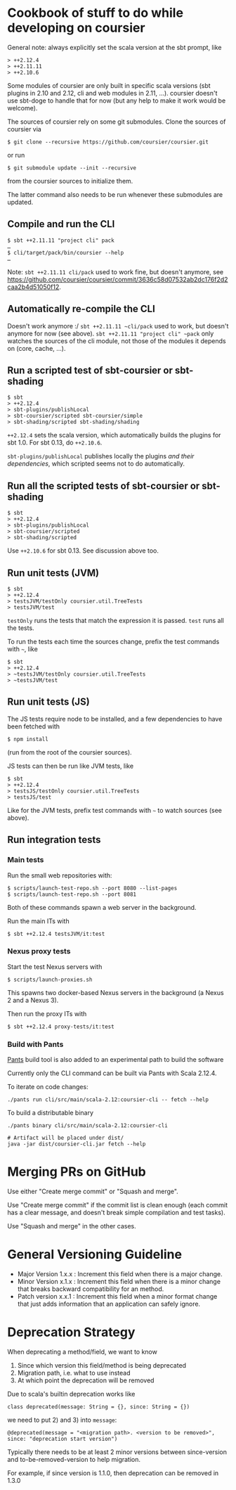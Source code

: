 # Cookbook of stuff to do while developing on coursier

General note: always explicitly set the scala version at the sbt prompt, like
```
> ++2.12.4
> ++2.11.11
> ++2.10.6
```

Some modules of coursier are only built in specific scala versions (sbt plugins in 2.10 and 2.12, cli and web modules in 2.11, …). coursier doesn't use sbt-doge
to handle that for now (but any help to make it work would be welcome).

The sources of coursier rely on some git submodules. Clone the sources of coursier via
```
$ git clone --recursive https://github.com/coursier/coursier.git
```
or run
```
$ git submodule update --init --recursive
```
from the coursier sources to initialize them.

The latter command also needs to be run whenever these submodules are updated.

## Compile and run the CLI

```
$ sbt ++2.11.11 "project cli" pack
…
$ cli/target/pack/bin/coursier --help
…
```

Note: `sbt ++2.11.11 cli/pack` used to work fine, but doesn't anymore, see
https://github.com/coursier/coursier/commit/3636c58d07532ab2dc176f2d2caa2b4d51050f12.

## Automatically re-compile the CLI

Doesn't work anymore :/ `sbt ++2.11.11 ~cli/pack` used to work, but doesn't
anymore for now (see above). `sbt ++2.11.11 "project cli" ~pack` only watches
the sources of the cli module, not those of the modules it depends on (core,
cache, …).

## Run a scripted test of sbt-coursier or sbt-shading

```
$ sbt
> ++2.12.4
> sbt-plugins/publishLocal
> sbt-coursier/scripted sbt-coursier/simple
> sbt-shading/scripted sbt-shading/shading
```

`++2.12.4` sets the scala version, which automatically builds the plugins for sbt 1.0. For sbt 0.13, do `++2.10.6`.

`sbt-plugins/publishLocal` publishes locally the plugins *and their dependencies*, which scripted seems not to do automatically.

## Run all the scripted tests of sbt-coursier or sbt-shading

```
$ sbt
> ++2.12.4
> sbt-plugins/publishLocal
> sbt-coursier/scripted
> sbt-shading/scripted
```

Use `++2.10.6` for sbt 0.13. See discussion above too.

## Run unit tests (JVM)

```
$ sbt
> ++2.12.4
> testsJVM/testOnly coursier.util.TreeTests
> testsJVM/test
```

`testOnly` runs the tests that match the expression it is passed.
`test` runs all the tests.

To run the tests each time the sources change, prefix the test commands with
`~`, like
```
$ sbt
> ++2.12.4
> ~testsJVM/testOnly coursier.util.TreeTests
> ~testsJVM/test
```

## Run unit tests (JS)

The JS tests require node to be installed, and a few dependencies to have been
fetched with
```
$ npm install
```
(run from the root of the coursier sources).

JS tests can then be run like JVM tests, like
```
$ sbt
> ++2.12.4
> testsJS/testOnly coursier.util.TreeTests
> testsJS/test
```

Like for the JVM tests, prefix test commands with `~` to watch sources (see above).

## Run integration tests

### Main tests

Run the small web repositories with:
```
$ scripts/launch-test-repo.sh --port 8080 --list-pages
$ scripts/launch-test-repo.sh --port 8081
```

Both of these commands spawn a web server in the background.

Run the main ITs with
```
$ sbt ++2.12.4 testsJVM/it:test
```

### Nexus proxy tests

Start the test Nexus servers with
```
$ scripts/launch-proxies.sh
```

This spawns two docker-based Nexus servers in the background (a Nexus 2 and a Nexus 3).

Then run the proxy ITs with
```
$ sbt ++2.12.4 proxy-tests/it:test
```

### Build with Pants

[Pants](https://github.com/pantsbuild/pants) build tool is also added to an experimental path to build the software

Currently only the CLI command can be built via Pants with Scala 2.12.4.

To iterate on code changes:

```
./pants run cli/src/main/scala-2.12:coursier-cli -- fetch --help
```

To build a distributable binary
```
./pants binary cli/src/main/scala-2.12:coursier-cli

# Artifact will be placed under dist/
java -jar dist/coursier-cli.jar fetch --help
```

# Merging PRs on GitHub

Use either "Create merge commit" or "Squash and merge".

Use "Create merge commit" if the commit list is clean enough (each commit has a clear message, and doesn't break simple compilation and test tasks).

Use "Squash and merge" in the other cases.

# General Versioning Guideline

* Major Version 1.x.x : Increment this field when there is a major change.
* Minor Version x.1.x : Increment this field when there is a minor change that breaks backward compatibility for an method.
* Patch version x.x.1 : Increment this field when a minor format change that just adds information that an application can safely ignore.

# Deprecation Strategy

When deprecating a method/field, we want to know
1. Since which version this field/method is being deprecated
2. Migration path, i.e. what to use instead
3. At which point the deprecation will be removed

Due to scala's builtin deprecation works like
```
class deprecated(message: String = {}, since: String = {})
```
we need to put 2) and 3) into `message`:
```
@deprecated(message = "<migration path>. <version to be removed>", since: "deprecation start version")
```

Typically there needs to be at least 2 minor versions between since-version and to-be-removed-version to help migration.

For example, if since version is 1.1.0, then deprecation can be removed in 1.3.0